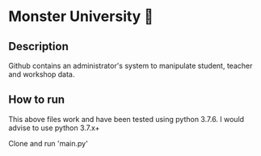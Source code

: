 # Monster University :taco:

## Description

Github contains an administrator's system to manipulate student, teacher and workshop data.

## How to run

This above files work and have been tested using python 3.7.6. I would advise to use python 3.7.x+

Clone and run 'main.py'